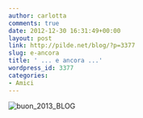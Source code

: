 ```yaml
---
author: carlotta
comments: true
date: 2012-12-30 16:31:49+00:00
layout: post
link: http://pilde.net/blog/?p=3377
slug: e-ancora
title: ' ... e ancora ...'
wordpress_id: 3377
categories:
- Amici
---
```


![buon_2013_BLOG]({{baseurl}}/uploads/2012/12/buon_2013_BLOG.png)



